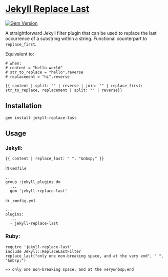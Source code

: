 # [Jekyll Replace Last](https://rubygems.org/gems/jekyll-replace-last)
[![Gem Version](https://badge.fury.io/rb/jekyll-replace-last.svg)](https://badge.fury.io/rb/jekyll-replace-last)

A straightforward Jekyll filter plugin that can be used to replace the last occurrence of a substring within a string. Functional counterpart to `replace_first`.

Equivalent to:
```
# when:
# content = "hello world"
# str_to_replace = "hello".reverse
# replacement = "hi".reverse

{{ content | split: "" | reverse | join: "" | replace_first: str_to_replace, replacement | split: "" | reverse}}
```

## Installation
``` 
gem install jekyll-replace-last
```

## Usage

### Jekyll:
```
{{ content | replace_last: " ", "&nbsp;" }}
```

in `Gemfile`
```
...
group :jekyll_plugins do
  ...
  gem 'jekyll-replace-last'
```

in `_config.yml`
```
...
plugins:
  ...
  - jekyll-replace-last
```

### Ruby: 
```
require 'jekyll-replace-last'
include Jekyll::ReplaceLastFilter
replace_last("only one non-breaking space, and at the very end", " ", "&nbsp;")

=> only one non-breaking space, and at the very&nbsp;end
```



